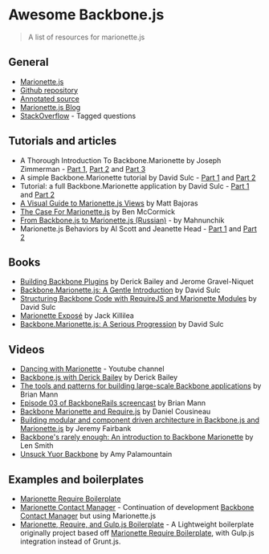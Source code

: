 # Awesome Backbone.js

> A list of resources for marionette.js

## General

- [Marionette.js](http://marionettejs.com/)
- [Github repository](https://github.com/marionettejs/backbone.marionette)
- [Annotated source](http://marionettejs.com/annotated-src/backbone.marionette)
- [Marionette.js Blog](http://marionettejs.github.io/)
- [StackOverflow](http://stackoverflow.com/questions/tagged/marionette) - Tagged questions

## Tutorials and articles

- A Thorough Introduction To Backbone.Marionette by Joseph Zimmerman - [Part 1](http://www.smashingmagazine.com/2013/02/11/introduction-backbone-marionette/), [Part 2](http://www.smashingmagazine.com/2013/04/02/thorough-introduction-backbone-marionette-part-2-modules/) and [Part 3](http://www.smashingmagazine.com/2014/06/05/thorough-introduction-backbone-marionette-part-3/)
- A simple Backbone.Marionette tutorial by David Sulc - [Part 1](http://davidsulc.com/blog/2012/04/15/a-simple-backbone-marionette-tutorial/) and [Part 2](http://davidsulc.com/blog/2012/04/22/a-simple-backbone-marionette-tutorial-part-2/)
- Tutorial: a full Backbone.Marionette application by David Sulc - [Part 1](http://davidsulc.com/blog/2012/05/06/tutorial-a-full-backbone-marionette-application-part-1/) and [Part 2](http://davidsulc.com/blog/2012/05/13/tutorial-a-full-backbone-marionette-application-part-2/)
- [A Visual Guide to Marionette.js Views](http://www.artandlogic.com/blog/2013/03/a-visual-guide-to-marionette-js-views/) by Matt Bajoras
- [The Case For Marionette.js](http://benmccormick.org/2014/12/02/the-case-for-marionette-js/) by Ben McCormick
- [From Backbone.js to Marionette.js (Russian)](http://habrahabr.ru/post/207730/) - by Mahnunchik
- Marionette.js Behaviors by Al Scott and Jeanette Head - [Part 1](http://spin.atomicobject.com/2014/09/11/marionette-behaviors-overview/) and [Part 2](http://spin.atomicobject.com/2014/09/12/testing-marionette-js-behaviors/)

## Books

- [Building Backbone Plugins](https://leanpub.com/building-backbone-plugins) by Derick Bailey and Jerome Gravel-Niquet
- [Backbone.Marionette.js: A Gentle Introduction](https://leanpub.com/marionette-gentle-introduction) by David Sulc
- [Structuring Backbone Code with RequireJS and Marionette Modules](https://leanpub.com/structuring-backbone-with-requirejs-and-marionette) by David Sulc
- [Marionette Exposé](https://leanpub.com/marionetteexpose) by Jack Killilea
- [Backbone.Marionette.js: A Serious Progression](https://leanpub.com/marionette-serious-progression) by David Sulc

## Videos

- [Dancing with Marionette](https://www.youtube.com/channel/UC6dVRPnSACav2AYB5XG7BZw) - Youtube channel
- [Backbone.js with Derick Bailey](https://www.youtube.com/watch?v=VERQEr-bVTs) by Derick Bailey
- [The tools and patterns for building large-scale Backbone applications](https://www.youtube.com/watch?v=qWr7x9wk6_c) by Brian Mann
- [Episode 03 of BackboneRails screencast](https://www.youtube.com/watch?v=KT31H3Ayliw) by Brian Mann
- [Backbone Marionette and Require.js](https://www.youtube.com/watch?v=4K4JKtAGPu4) by Daniel Cousineau
- [Building modular and component driven architecture in Backbone.js and Marionette.js](https://www.youtube.com/watch?v=PrQSpdWkN6Q) by Jeremy Fairbank
- [Backbone's rarely enough: An introduction to Backbone Marionette](https://www.youtube.com/watch?v=fZJMF4SOKm4) by Len Smith
- [Unsuck Yuor Backbone](http://www.youtube.com/watch?v=0o2whtCJw8I) by Amy Palamountain

## Examples and boilerplates

- [Marionette Require Boilerplate](https://github.com/BoilerplateMVC/Marionette-Require-Boilerplate)
- [Marionette Contact Manager](https://github.com/dmytroyarmak/marionette-contact-manager) - Continuation of development [Backbone Contact Manager](https://github.com/dmytroyarmak/backbone-contact-manager) but using Marionette.js
- [Marionette, Require, and Gulp.js Boilerplate](https://github.com/jroeckle/Marionette-Require-Gulpjs-Boilerplate) - A Lightweight boilerplate originally project based off [Marionette Require Boilerplate](https://github.com/BoilerplateMVC/Marionette-Require-Boilerplate), with Gulp.js integration instead of Grunt.js.